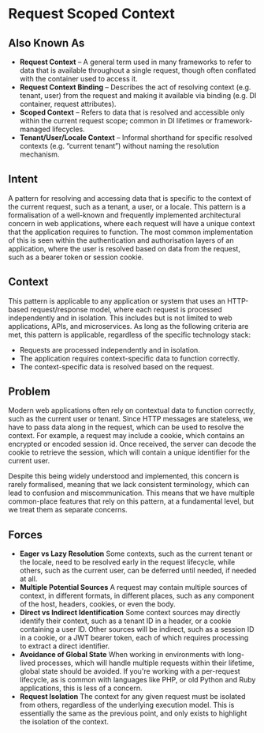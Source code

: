 # Request Scoped Context

## Also Known As

- **Request Context** – A general term used in many frameworks to refer to data that is available throughout a single
  request, though often conflated with the container used to access it.
- **Request Context Binding** – Describes the act of resolving context (e.g. tenant, user) from the request and making
  it available via binding (e.g. DI container, request attributes).
- **Scoped Context** – Refers to data that is resolved and accessible only within the current request scope; common in
  DI lifetimes or framework-managed lifecycles.
- **Tenant/User/Locale Context** – Informal shorthand for specific resolved contexts (e.g. “current tenant”) without
  naming the resolution mechanism.

## Intent

A pattern for resolving and accessing data that is specific to the context of the current request, such as a tenant,
a user, or a locale.
This pattern is a formalisation of a well-known and frequently implemented architectural concern in web applications,
where each request will have a unique context that the application requires to function.
The most common implementation of this is seen within the authentication and authorisation layers of an application,
where the user is resolved based on data from the request, such as a bearer token or session cookie.

## Context

This pattern is applicable to any application or system that uses an HTTP-based request/response model, where each
request is processed independently and in isolation.
This includes but is not limited to web applications, APIs, and microservices.
As long as the following criteria are met, this pattern is applicable, regardless of the specific technology stack:

- Requests are processed independently and in isolation.
- The application requires context-specific data to function correctly.
- The context-specific data is resolved based on the request.

## Problem

Modern web applications often rely on contextual data to function correctly, such as the current user or tenant.
Since HTTP messages are stateless, we have to pass data along in the request, which can be used to resolve the context.
For example, a request may include a cookie, which contains an encrypted or encoded session id.
Once received, the server can decode the cookie to retrieve the session, which will contain a unique identifier for the
current user.

Despite this being widely understood and implemented, this concern is rarely formalised, meaning that we lack
consistent terminology, which can lead to confusion and miscommunication.
This means that we have multiple common-place features that rely on this pattern, at a fundamental level, but we
treat them as separate concerns.

## Forces

- **Eager vs Lazy Resolution**
  Some contexts, such as the current tenant or the locale, need to be resolved early in the request lifecycle, while
  others, such as the current user, can be deferred until needed, if needed at all.
- **Multiple Potential Sources**
  A request may contain multiple sources of context, in different formats, in different places, such as any
  component of the host, headers, cookies, or even the body.
- **Direct vs Indirect Identification**
  Some context sources may directly identify their context, such as a tenant ID in a header, or a cookie containing
  a user ID. Other sources will be indirect,
  such as a session ID in a cookie, or a JWT bearer token, each of which requires processing to extract a direct
  identifier.
- **Avoidance of Global State**
  When working in environments with long-lived processes, which will handle multiple requests within their lifetime, 
  global state should be avoided.
  If you're working with a per-request lifecycle, as is common with languages like PHP, or old Python and Ruby 
  applications, this is less of a concern.
- **Request Isolation**
  The context for any given request must be isolated from others, regardless of the underlying execution model.
  This is essentially the same as the previous point, and only exists to highlight the isolation of the context.
